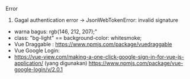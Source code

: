 Error
1. Gagal authentication 
error -> JsonWebTokenError: invalid signature


- warna bagus:
rgb(146, 212, 207);"
- class: "bg-light" == background-color: whitesmoke;
- Vue Draggable : https://www.npmjs.com/package/vuedraggable
- Vue Google Login: 
- https://vue-view.com/making-a-one-click-google-sign-in-for-vue-js-application/ (yang digunakan)
https://www.npmjs.com/package/vue-google-login/v/2.0.1